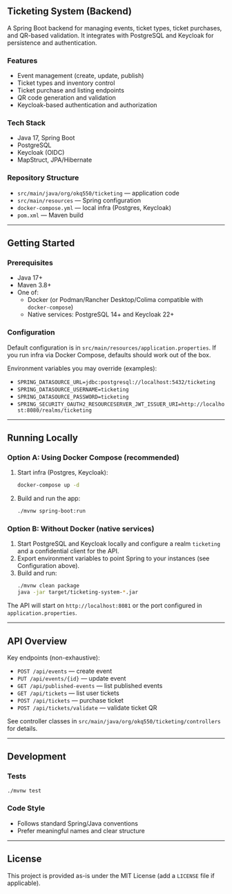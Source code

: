 ## Ticketing System (Backend)

A Spring Boot backend for managing events, ticket types, ticket purchases, and QR-based validation. It integrates with PostgreSQL and Keycloak for persistence and authentication.

### Features
- Event management (create, update, publish)
- Ticket types and inventory control
- Ticket purchase and listing endpoints
- QR code generation and validation
- Keycloak-based authentication and authorization

### Tech Stack
- Java 17, Spring Boot
- PostgreSQL
- Keycloak (OIDC)
- MapStruct, JPA/Hibernate

### Repository Structure
- `src/main/java/org/okq550/ticketing` — application code
- `src/main/resources` — Spring configuration
- `docker-compose.yml` — local infra (Postgres, Keycloak)
- `pom.xml` — Maven build

---

## Getting Started

### Prerequisites
- Java 17+
- Maven 3.8+
- One of:
  - Docker (or Podman/Rancher Desktop/Colima compatible with `docker-compose`)
  - Native services: PostgreSQL 14+ and Keycloak 22+

### Configuration
Default configuration is in `src/main/resources/application.properties`. If you run infra via Docker Compose, defaults should work out of the box.

Environment variables you may override (examples):
- `SPRING_DATASOURCE_URL=jdbc:postgresql://localhost:5432/ticketing`
- `SPRING_DATASOURCE_USERNAME=ticketing`
- `SPRING_DATASOURCE_PASSWORD=ticketing`
- `SPRING_SECURITY_OAUTH2_RESOURCESERVER_JWT_ISSUER_URI=http://localhost:8080/realms/ticketing`

---

## Running Locally

### Option A: Using Docker Compose (recommended)
1. Start infra (Postgres, Keycloak):
   ```bash
   docker-compose up -d
   ```
2. Build and run the app:
   ```bash
   ./mvnw spring-boot:run
   ```

### Option B: Without Docker (native services)
1. Start PostgreSQL and Keycloak locally and configure a realm `ticketing` and a confidential client for the API.
2. Export environment variables to point Spring to your instances (see Configuration above).
3. Build and run:
   ```bash
   ./mvnw clean package
   java -jar target/ticketing-system-*.jar
   ```

The API will start on `http://localhost:8081` or the port configured in `application.properties`.

---

## API Overview

Key endpoints (non-exhaustive):
- `POST /api/events` — create event
- `PUT /api/events/{id}` — update event
- `GET /api/published-events` — list published events
- `GET /api/tickets` — list user tickets
- `POST /api/tickets` — purchase ticket
- `POST /api/tickets/validate` — validate ticket QR

See controller classes in `src/main/java/org/okq550/ticketing/controllers` for details.

---

## Development

### Tests
```bash
./mvnw test
```

### Code Style
- Follows standard Spring/Java conventions
- Prefer meaningful names and clear structure

---

## License

This project is provided as-is under the MIT License (add a `LICENSE` file if applicable).


